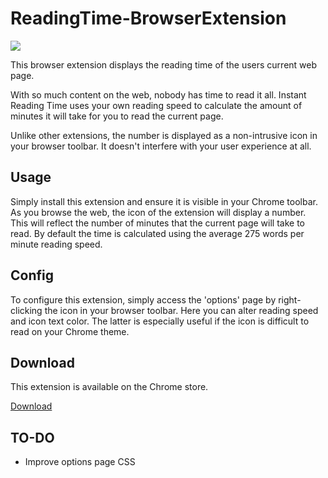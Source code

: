 # ReadingTime-BrowserExtension
<img src="https://lh3.googleusercontent.com/fWCnmD7MhDeiyYR6KFgBSWHLkGAeZdoSMZLxyAqFgg_s-O9uzZxSHy703G-7dU3N3tJwlppoMe8=s1280-h800-e365-rw">


This browser extension displays the reading time of the users current web page.

With so much content on the web, nobody has time to read it all. Instant Reading Time uses your own reading speed to calculate the amount of minutes it will take for you to read the current page. 

Unlike other extensions, the number is displayed as a non-intrusive icon in your browser toolbar. It doesn't interfere with your user experience at all.

## Usage
Simply install this extension and ensure it is visible in your Chrome toolbar. As you browse the web, the icon of the extension will display a number. This will reflect the number of minutes that the current page will take to read. By default the time is calculated using the average 275 words per minute reading speed.

## Config
To configure this extension, simply access the 'options' page by right-clicking the icon in your browser toolbar. Here you can alter reading speed and icon text color. The latter is especially useful if the icon is difficult to read on your Chrome theme.

## Download
This extension is available on the Chrome store.

<a href="https://chrome.google.com/webstore/detail/instant-reading-time/afipdkkndmggnmffcmepioemogfnnibf">Download</a>

## TO-DO
- Improve options page CSS
